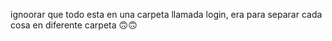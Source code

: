 ignoorar que todo esta en una carpeta llamada login, era para separar cada cosa en diferente carpeta 🙃🙃
